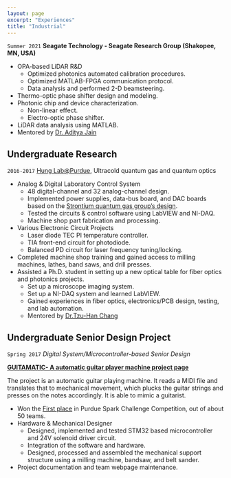 ```yaml
---
layout: page
excerpt: "Experiences"
title: "Industrial"
---
```


`Summer 2021` **Seagate Technology - Seagate Research Group (Shakopee, MN, USA)**

- OPA-based LiDAR R&D
	- Optimized photonics automated calibration procedures.
	- Optimized MATLAB-FPGA communication protocol.
	- Data analysis and performed 2-D beamsteering.
- Thermo-optic phase shifter design and modeling.
- Photonic chip and device characterization.
	- Non-linear effect.
	- Electro-optic phase shifter.
- LiDAR data analysis using MATLAB.
- Mentored by [Dr. Aditya Jain](https://www.linkedin.com/in/adityajainisu/)


## Undergraduate Research

`2016-2017` [Hung Lab@Purdue](https://ultracold.physics.purdue.edu/members/index.html), Ultracold quantum gas and quantum optics

- Analog & Digital Laboratory Control System
	- 48 digital-channel and 32 analog-channel design.
	- Implemented power supplies, data-bus board, and DAC boards based on the [Strontium quantum gas group’s design](https://www.strontiumbec.com/).
	- Tested the circuits & control software using LabVIEW and NI-DAQ.
	- Machine shop part fabrication and processing.
- Various Electronic Circuit Projects
	- Laser diode TEC PI temperature controller.
	- TIA front-end circuit for photodiode.
	- Balanced PD circuit for laser frequency tuning/locking.
- Completed machine shop training and gained access to milling machines, lathes, band saws, and drill presses.
- Assisted a Ph.D. student in setting up a new optical table for fiber optics and photonics projects.
	- Set up a microscope imaging system.
	- Set up a NI-DAQ system and learned LabVIEW.
	- Gained experiences in fiber optics, electronics/PCB design, testing, and lab automation.
	- Mentored by [Dr.Tzu-Han Chang](https://www.linkedin.com/in/tzu-han-chang-742b29199/)

## Undergraduate Senior Design Project
`Spring 2017` *Digital System/Microcontroller-based Senior Design*

**[GUITAMATIC- A automatic guitar player machine project page](https://engineering.purdue.edu/ece477/Archive/2017/Spring/477grp15/)**

The project is an automatic guitar playing machine. It reads a MIDI file and translates that to mechanical movement, which plucks the guitar strings and presses on the notes accordingly. It is able to mimic a guitarist. 

- Won the <u>First place</u> in Purdue Spark Challenge Competition, out of about 50 teams.
- Hardware & Mechanical Designer
	- Designed, implemented and tested STM32 based microcontroller and 24V solenoid driver circuit. 
	- Integration of the software and hardware.
	- Designed, processed and assembled the mechanical support structure using a milling machine, bandsaw, and belt sander.
- Project documentation and team webpage maintenance.







